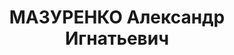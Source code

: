 ---
title: МАЗУРЕНКО Александр Игнатьевич
description: "Род. в 1902, Херсон, украинец. Звание: 09.01.1936 - лейтенант ГБ (Центр\
  \ УГБ НКВД УССР). \n  Награды: 20.12.1933 - знак «Почетный работник ВЧК—ОГПУ (XV)».\
  \ \n Арестован 12.07.1937. Осужден в особом порядке, ВМН. Расстрелян 28.10.1937."
---